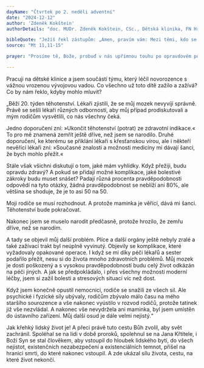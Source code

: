 ```yaml
---
dayName: "Čtvrtek po 2. neděli adventní"
date: "2024-12-12"
author: 'Zdeněk Kokštein'
authorDetails: "doc. MUDr. Zdeněk Kokštein, CSc., Dětská klinika, FN Hradec Králové"

bibleQuote: "Ježíš řekl zástupům: „Amen, pravím vám: Mezi těmi, kdo se narodili ze ženy, nepovstal nikdo větší než Jan Křtitel. Ale i ten nejmenší v nebeském království je větší než on. Od času Jana Křtitele až po tuto chvíli nebeské království trpí násilí a násilníci je uchvacují. Neboť všichni Proroci i Zákon prorokovali až do Jana. A chcete-li to přijmout: on je Eliáš, který má přijít. Kdo má uši, slyš!“"
source: "Mt 11,11-15"

prayer: "Prosíme tě, Bože, probuď v nás upřímnou touhu po opravdovém pokání, abychom ti mohli sloužit s čistým srdcem, a tak připravovat cestu tvému jednorozenému Synu. Neboť on s tebou v jednotě Ducha Svatého žije a kraluje po všechny věky věků. Amen."

---
```


Pracuji na dětské klinice a jsem součástí týmu, který léčil novorozence s vážnou vrozenou vývojovou vadou. Co všechno už toto dítě zažilo a zažívá? Co by nám řeklo, kdyby mohlo mluvit?
 
„Běží 20. týden těhotenství. Lékaři zjistili, že se můj mozek nevyvíjí správně. Právě se sešli lékaři různých odborností, aby můj případ prodiskutovali a mým rodičům vysvětlili, co nás všechny čeká.

Jedno doporučení zní: »Ukončit těhotenství (potrat) ze zdravotní indikace.« To pro mě znamená zemřít ještě dříve, než jsem se narodilo.
Druhé doporučení, ke kterému se přiklání lékaři s křesťanskou vírou, ale i někteří nevěřící lékaři zní: »Současné znalosti a možnosti medicíny mi dávají šanci, že bych mohlo přežít.«

Stále však všichni diskutují o tom, jaké mám vyhlídky. Když přežiji, budu opravdu zdravý? A pokud se přidají možné komplikace, jaké bolestivé zákroky budu muset snášet? Padají různá procenta pravděpodobnosti odpovědí na tyto otázky, žádná pravděpodobnost se neblíží ani 80%, ale většina se shoduje, že je to asi 50 na 50.

Moji rodiče se musí rozhodnout. A protože maminka je věřící, dává mi šanci. Těhotenství bude pokračovat.

Nakonec jsem se muselo narodit předčasně, protože hrozilo, že zemřu dříve, než se narodím.

A tady se objevil můj další problém. Plíce a další orgány ještě nebyly zralé a také zažívací trakt byl neúplně vyvinutý. Objevily se komplikace, které vyžadovaly opakované operace. I když se mi díky péči lékařů a sester podařilo přežít, nesu si do života mnoho zdravotních problémů. Můj mozek je dosti poškozený a s vysokou pravděpodobností budu celý život odkázán na péči jiných. A jak se předpokládalo, i přes všechny možnosti moderní léčby, jsem si zažil bolesti a stresových situací víc než dost.

Když jsem konečně opustil nemocnici, rodiče se snažili ze všech sil. Ale psychické i fyzické síly ubývaly, rodičům zbývalo málo času na mého staršího sourozence a vše nakonec vyústilo v rozvod rodičů, protože tatínek již vše nezvládal. A nakonec vše nevydržela ani maminka, byl jsem umístěn do ústavního zařízení. Můj další osud je dále velmi nejistý.“

Jak křehký lidský život je! A přeci právě tuto cestu Bůh zvolil, aby svět zachránil. Spoléhal se na lidi v době proroků, spolehnul se na Jana Křtitele, i Boží Syn se stal člověkem, aby vstoupil do hloubek lidského bytí, do všech nejistot, existenčních nezabezpečení a existenciálních temnot, přišel na hranici smrti, do které nakonec vstoupil. A zde ukázal sílu života, cestu, na které život nekončí.
